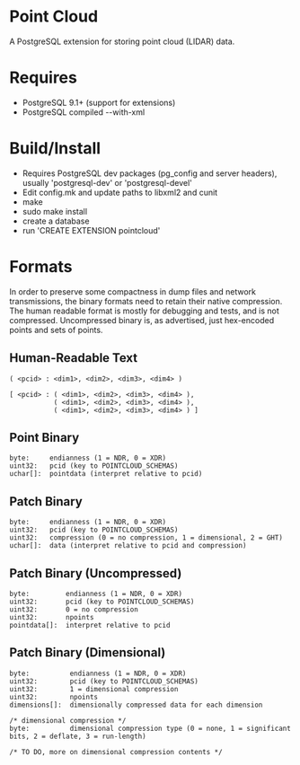 Point Cloud
===========

A PostgreSQL extension for storing point cloud (LIDAR) data.

Requires
========

- PostgreSQL 9.1+ (support for extensions)
- PostgreSQL compiled --with-xml


Build/Install
=============

- Requires PostgreSQL dev packages (pg_config and server headers), usually 'postgresql-dev' or 'postgresql-devel'
- Edit config.mk and update paths to libxml2 and cunit
- make
- sudo make install
- create a database
- run 'CREATE EXTENSION pointcloud'

Formats
=======

In order to preserve some compactness in dump files and network transmissions, the binary formats need to retain their native compression. The human readable format is mostly for debugging and tests, and is not compressed. Uncompressed binary is, as advertised, just hex-encoded points and sets of points.

Human-Readable Text
-------------------

    ( <pcid> : <dim1>, <dim2>, <dim3>, <dim4> )

    [ <pcid> : ( <dim1>, <dim2>, <dim3>, <dim4> ), 
               ( <dim1>, <dim2>, <dim3>, <dim4> ), 
               ( <dim1>, <dim2>, <dim3>, <dim4> ) ]

Point Binary
------------

    byte:     endianness (1 = NDR, 0 = XDR)
    uint32:   pcid (key to POINTCLOUD_SCHEMAS)
    uchar[]:  pointdata (interpret relative to pcid)

Patch Binary
------------

    byte:     endianness (1 = NDR, 0 = XDR)
    uint32:   pcid (key to POINTCLOUD_SCHEMAS)
    uint32:   compression (0 = no compression, 1 = dimensional, 2 = GHT)
    uchar[]:  data (interpret relative to pcid and compression)

Patch Binary (Uncompressed)
---------------------------

    byte:         endianness (1 = NDR, 0 = XDR)
    uint32:       pcid (key to POINTCLOUD_SCHEMAS)
    uint32:       0 = no compression
    uint32:       npoints
    pointdata[]:  interpret relative to pcid

Patch Binary (Dimensional)
--------------------------

    byte:          endianness (1 = NDR, 0 = XDR)
    uint32:        pcid (key to POINTCLOUD_SCHEMAS)
    uint32:        1 = dimensional compression
    uint32:        npoints
    dimensions[]:  dimensionally compressed data for each dimension

    /* dimensional compression */
    byte:          dimensional compression type (0 = none, 1 = significant bits, 2 = deflate, 3 = run-length)
    
    /* TO DO, more on dimensional compression contents */
